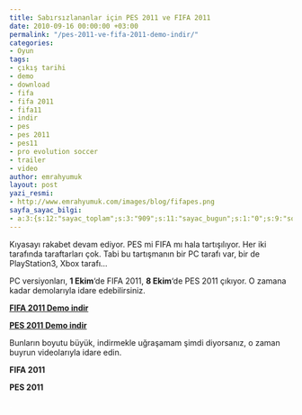 ```yaml
---
title: Sabırsızlananlar için PES 2011 ve FIFA 2011
date: 2010-09-16 00:00:00 +03:00
permalink: "/pes-2011-ve-fifa-2011-demo-indir/"
categories:
- Oyun
tags:
- çıkış tarihi
- demo
- download
- fifa
- fifa 2011
- fifa11
- indir
- pes
- pes 2011
- pes11
- pro evolution soccer
- trailer
- video
author: emrahyumuk
layout: post
yazi_resmi:
- http://www.emrahyumuk.com/images/blog/fifapes.png
sayfa_sayac_bilgi:
- a:3:{s:12:"sayac_toplam";s:3:"909";s:11:"sayac_bugun";s:1:"0";s:9:"son_okuma";s:10:"1363846296";}
---
```


Kıyasayı rakabet devam ediyor. PES mi FIFA mı hala tartışılıyor. Her iki tarafında taraftarları çok. Tabi bu tartışmanın bir PC tarafı var, bir de PlayStation3, Xbox tarafı&#8230;

PC versiyonları, **1 Ekim**&#8216;de FIFA 2011, **8 Ekim**&#8216;de PES 2011 çıkıyor. O zamana kadar demolarıyla idare edebilirsiniz.

<!--more-->

[**FIFA 2011 Demo indir**][1]

**[PES 2011 Demo indir][2]**

Bunların boyutu büyük, indirmekle uğraşamam şimdi diyorsanız, o zaman buyrun videolarıyla idare edin.

**FIFA 2011**  


**PES 2011**  


<span style="color: #ffffff;">.</span>

 [1]: http://static.cdn.ea.com/fifa/u/f/fifa11_pc_demo_EU.zip
 [2]: http://dl.pes2011.konamionline.com/pes2011/package/PES2011_Demo.exe